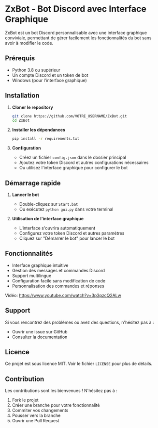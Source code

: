 # ZxBot - Bot Discord avec Interface Graphique

ZxBot est un bot Discord personnalisable avec une interface graphique conviviale, permettant de gérer facilement les fonctionnalités du bot sans avoir à modifier le code.

## Prérequis

- Python 3.8 ou supérieur
- Un compte Discord et un token de bot
- Windows (pour l'interface graphique)

## Installation

1. **Cloner le repository**
   ```bash
   git clone https://github.com/VOTRE_USERNAME/ZxBot.git
   cd ZxBot
   ```

2. **Installer les dépendances**
   ```bash
   pip install -r requirements.txt
   ```

3. **Configuration**
   - Créez un fichier `config.json` dans le dossier principal
   - Ajoutez votre token Discord et autres configurations nécessaires
   - Ou utilisez l'interface graphique pour configurer le bot

## Démarrage rapide

1. **Lancer le bot**
   - Double-cliquez sur `Start.bat`
   - Ou exécutez `python gui.py` dans votre terminal

2. **Utilisation de l'interface graphique**
   - L'interface s'ouvrira automatiquement
   - Configurez votre token Discord et autres paramètres
   - Cliquez sur "Démarrer le bot" pour lancer le bot

## Fonctionnalités

- Interface graphique intuitive
- Gestion des messages et commandes Discord
- Support multilingue
- Configuration facile sans modification de code
- Personnalisation des commandes et réponses

Vidéo: https://www.youtube.com/watch?v=3p3pzcQ2ALw

## Support

Si vous rencontrez des problèmes ou avez des questions, n'hésitez pas à :
- Ouvrir une issue sur GitHub
- Consulter la documentation

## Licence

Ce projet est sous licence MIT. Voir le fichier `LICENSE` pour plus de détails.

## Contribution

Les contributions sont les bienvenues ! N'hésitez pas à :
1. Fork le projet
2. Créer une branche pour votre fonctionnalité
3. Commiter vos changements
4. Pousser vers la branche
5. Ouvrir une Pull Request
